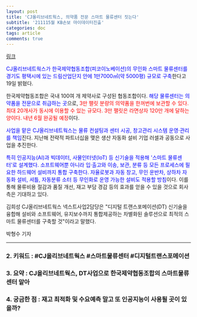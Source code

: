 ```yaml
---
layout: post
title: 'CJ올리브네트웍스, 의약품 전문 스마트 물류센터 짓는다'
subtitle: '211115월 KB손보 마이데이터진출'
categories: doc
tags: article
comments: true
---
```


[링크](https://www.joongang.co.kr/article/24061628#home)

<span style="color:blue">CJ올리브네트웍스가 한국제약협동조합(피코이노베이션)의 무인화 스마트 물류센터를 경기도 평택시에 있는 드림산업단지 안에 1만7000㎡(약 5000평) 규모로 구축</span>한다고 19일 밝혔다.   

한국제약협동조합은 국내 100여 개 제약사로 구성된 협동조합이다. <span style="color:blue">해당 물류센터는 의약품을 전문으로 취급하는 곳</span>으로, <span style="color:red">3만 팰릿 분량의 의약품을 한꺼번에 보관할 수 있다. 최대 20개사가 동시에 이용할 수 있는 규모다. 3만 팰릿은 라면상자 120만 개에 달하는 양이다. 내년 6월 완공될 예정</span>이다.   

<span style="color:blue">사업을 맡은 CJ올리브네트웍스는 물류 컨설팅과 센터 시공, 창고관리 시스템 운영·관리를 책임</span>진다. 지난해 전략적 파트너십을 맺은 생산 자동화 설비 기업 러셀과 공동으로 사업을 추진한다.   

<span style="color:blue">특히 인공지능(AI)과 빅데이터, 사물인터넷(IoT) 등 신기술을 적용해 '스마트 물류센터'로 설계했다. 소프트웨어뿐 아니라 입·출고와 이송, 보관, 분류 등 모든 프로세스에 필요한 하드웨어 설비까지 통합 구축한다. 자율로봇과 자동 창고, 무인 운반차, 상하차 자동화 설비, 셔틀, 자동분류 소터 등 무인화로 운영 가능한 설비도 적용할 방침</span>이다. 이를 통해 물류비용 절감과 품질 개선, 재고 부담 경감 등의 효과를 얻을 수 있을 것으로 회사측은 기대하고 있다.   

김희성 CJ올리브네트웍스 넥스트사업2담당은 "디지털 트랜스포메이션(DT) 신기술을 융합해 설비와 소프트웨어, 유지보수까지 통합제공하는 차별화된 솔루션으로 최적의 스마트 물류센터를 구축할 것"이라고 말했다.   

박형수 기자   
* * *

### 2. 키워드 : \#CJ올리브네트웍스 \#스마트물류센터 \#디지털트랜스포메이션
### 3. 요약 : CJ올리브네트웍스, DT사업으로 한국제약협동조합의 스마트물류센터 맡아
### 4. 궁금한 점 : 재고 최적화 및 수요예측 말고 또 인공지능이 사용될 곳이 있을까?
